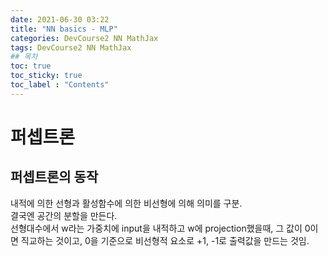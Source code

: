 ```yaml
---
date: 2021-06-30 03:22
title: "NN basics - MLP"
categories: DevCourse2 NN MathJax
tags: DevCourse2 NN MathJax
## 목차
toc: true  
toc_sticky: true 
toc_label : "Contents"
---
```


# 퍼셉트론
## 퍼셉트론의 동작
내적에 의한 선형과 활성함수에 의한 비선형에 의해 의미를 구분.  
결국엔 공간의 분할을 만든다.  
선형대수에서 w라는 가중치에 input을 내적하고 w에 projection했을때, 그 값이 0이면 직교하는 것이고, 0을 기준으로 비선형적 요소로 +1, -1로 출력값을 만드는 것임.  

